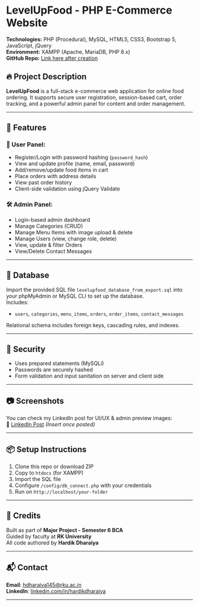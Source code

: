 # LevelUpFood - PHP E-Commerce Website

**Technologies:** PHP (Procedural), MySQL, HTML5, CSS3, Bootstrap 5, JavaScript, jQuery  
**Environment:** XAMPP (Apache, MariaDB, PHP 8.x)  
**GitHub Repo:** [Link here after creation](https://github.com/HardikDharaiya/LevelUpFood-PHP-Ecommerce)

## 🔥 Project Description

**LevelUpFood** is a full-stack e-commerce web application for online food ordering. It supports secure user registration, session-based cart, order tracking, and a powerful admin panel for content and order management.

---

## 📌 Features

### 👤 User Panel:
- Register/Login with password hashing (`password_hash`)
- View and update profile (name, email, password)
- Add/remove/update food items in cart
- Place orders with address details
- View past order history
- Client-side validation using jQuery Validate

### 🛠️ Admin Panel:
- Login-based admin dashboard
- Manage Categories (CRUD)
- Manage Menu Items with image upload & delete
- Manage Users (view, change role, delete)
- View, update & filter Orders
- View/Delete Contact Messages

---

## 💾 Database

Import the provided SQL file `levelupfood_database_from_export.sql` into your phpMyAdmin or MySQL CLI to set up the database.  
Includes:
- `users`, `categories`, `menu_items`, `orders`, `order_items`, `contact_messages`

Relational schema includes foreign keys, cascading rules, and indexes.

---

## 🔐 Security
- Uses prepared statements (MySQLi)
- Passwords are securely hashed
- Form validation and input sanitation on server and client side

---

## 📷 Screenshots
You can check my LinkedIn post for UI/UX & admin preview images:  
🔗 [LinkedIn Post](https://www.linkedin.com/posts/hardik-dharaiya-150103257_php-mysql-bootstrap-activity-7349327684713246720-jOb4?utm_source=social_share_send&utm_medium=member_desktop_web&rcm=ACoAAD8ykQwB5cs7ZV2D6evydy5I7-hmSfCCyAw) *(Insert once posted)*

---

## 📦 Setup Instructions
1. Clone this repo or download ZIP
2. Copy to `htdocs` (for XAMPP)
3. Import the SQL file
4. Configure `/config/db_connect.php` with your credentials
5. Run on `http://localhost/your-folder`

---

## 🧠 Credits
Built as part of **Major Project - Semester 6 BCA**  
Guided by faculty at **RK University**  
All code authored by **Hardik Dharaiya**

---

## 📬 Contact
**Email**: hdharaiya145@rku.ac.in  
**LinkedIn**: [linkedin.com/in/hardikdharaiya](www.linkedin.com/in/hardik-dharaiya-150103257)

---
